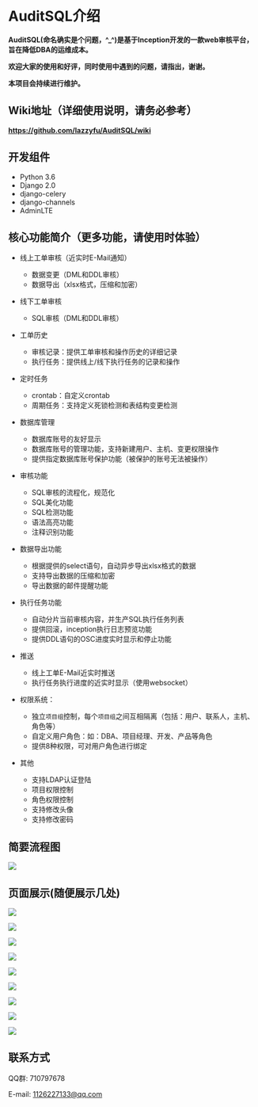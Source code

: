 AuditSQL介绍
===============

**AuditSQL(命名确实是个问题，^_^)是基于Inception开发的一款web审核平台，旨在降低DBA的运维成本。**

**欢迎大家的使用和好评，同时使用中遇到的问题，请指出，谢谢。**

**本项目会持续进行维护。**

## Wiki地址（详细使用说明，请务必参考）

**https://github.com/lazzyfu/AuditSQL/wiki**

## 开发组件

- Python 3.6
- Django 2.0 
- django-celery
- django-channels
- AdminLTE

## 核心功能简介（更多功能，请使用时体验）

- 线上工单审核（近实时E-Mail通知）
  - 数据变更（DML和DDL审核）
  - 数据导出（xlsx格式，压缩和加密）

- 线下工单审核
  - SQL审核（DML和DDL审核）
  
- 工单历史
   - 审核记录：提供工单审核和操作历史的详细记录
   - 执行任务：提供线上/线下执行任务的记录和操作

- 定时任务
  - crontab：自定义crontab
  - 周期任务：支持定义死锁检测和表结构变更检测

- 数据库管理
   - 数据库账号的友好显示
   - 数据库账号的管理功能，支持新建用户、主机、变更权限操作
   - 提供指定数据库账号保护功能（被保护的账号无法被操作）

- 审核功能
   - SQL审核的流程化，规范化
   - SQL美化功能
   - SQL检测功能
   - 语法高亮功能
   - 注释识别功能

- 数据导出功能
   - 根据提供的select语句，自动异步导出xlsx格式的数据
   - 支持导出数据的压缩和加密
   - 导出数据的邮件提醒功能

- 执行任务功能
   - 自动分片当前审核内容，并生产SQL执行任务列表
   - 提供回滚，inception执行日志预览功能
   - 提供DDL语句的OSC进度实时显示和停止功能

- 推送
   - 线上工单E-Mail近实时推送
   - 执行任务执行进度的近实时显示（使用websocket）
  
- 权限系统：
  - 独立`项目组`控制，每个`项目组`之间互相隔离（包括：用户、联系人，主机、角色等）
  - 自定义用户角色：如：DBA、项目经理、开发、产品等角色
  - 提供8种权限，可对用户角色进行绑定

- 其他
   - 支持LDAP认证登陆
   - 项目权限控制
   - 角色权限控制
   - 支持修改头像
   - 支持修改密码


## 简要流程图

![](https://github.com/lazzyfu/AuditSQL/blob/master/media/png/lct.png)

## 页面展示(随便展示几处)

![](https://github.com/lazzyfu/AuditSQL/blob/master/media/png/1.png)

![](https://github.com/lazzyfu/AuditSQL/blob/master/media/png/2.png)

![](https://github.com/lazzyfu/AuditSQL/blob/master/media/png/3.png)

![](https://github.com/lazzyfu/AuditSQL/blob/master/media/png/4.png)

![](https://github.com/lazzyfu/AuditSQL/blob/master/media/png/5.png)

![](https://github.com/lazzyfu/AuditSQL/blob/master/media/png/6.png)

![](https://github.com/lazzyfu/AuditSQL/blob/master/media/png/7.png)

![](https://github.com/lazzyfu/AuditSQL/blob/master/media/png/8.png)

![](https://github.com/lazzyfu/AuditSQL/blob/master/media/png/9.png)
## 联系方式
   
QQ群: 710797678

E-mail: 1126227133@qq.com
